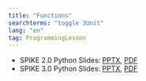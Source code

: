 ```yaml
---
title: "Functions"
searchterms: "toggle 3Unit"
lang: "en"
tag: ProgrammingLesson
---
```

 <ul>
 <li class="ng-binding">SPIKE 2.0 Python Slides:
 <a href="PyProgrammingLessons/Functions.pptx">PPTX</a>,
 <a href="PyProgrammingLessons/Functions.pdf">PDF</a>
 </li>
 <li class="ng-binding">SPIKE 3.0 Python Slides:
 <a href="PyProgrammingLessons/SP3FunctionsPython.pptx">PPTX</a>,
 <a href="PyProgrammingLessons/SP3FunctionsPython.pdf">PDF</a>
 </li>
 </ul>

